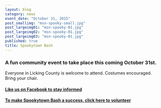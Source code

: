 ```yaml
---
layout: blog
category: news
event_date: "October 31, 2015"
post_smallimg: "msn-spooky-small.jpg"
post_largeimg01: "msn-spooky-01.jpg"
post_largeimg02: "msn-spooky-01.jpg"
post_largeimg03: "msn-spooky-01.jpg"
published: true
title: Spookytown Bash
---
```


### A fun community event to take place this coming October 31st. 
Everyone in Licking County is welcome to attend. Costumes encouraged. Bring your chair.

#### [Like us on Facebook to stay informed](https://www.facebook.com/spookytownbash)

#### [To make Spookytown Bash a success, click here to volunteer](https://docs.google.com/forms/d/1bATG3CeeLXxuwLz2nG_-IJixJIi03MLrCB4hjIbEcUI/viewform)
